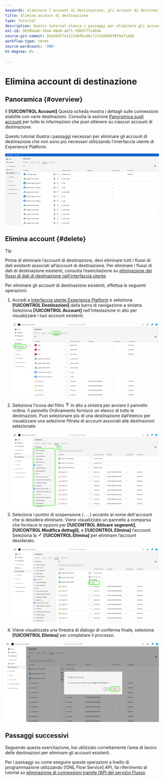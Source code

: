 ```yaml
---
keywords: eliminare l'account di destinazione, gli account di destinazione, come eliminare gli account
title: Elimina account di destinazione
type: Tutorial
description: Questo tutorial elenca i passaggi per eliminare gli account di destinazione nell’interfaccia utente di Adobe Experience Platform
exl-id: 9b39ba4b-19a4-48a8-a6f1-f860777cdb9e
source-git-commit: 2ea56957e122140fbc68c727e36666f8f9a71dd8
workflow-type: tm+mt
source-wordcount: '306'
ht-degree: 0%

---
```


# Elimina account di destinazione

## Panoramica {#overview}

Il **[!UICONTROL Account]** Questa scheda mostra i dettagli sulle connessioni stabilite con varie destinazioni. Consulta la sezione [Panoramica sugli account](../ui/destinations-workspace.md#accounts) per tutte le informazioni che puoi ottenere su ciascun account di destinazione.

Questo tutorial illustra i passaggi necessari per eliminare gli account di destinazione che non sono più necessari utilizzando l’interfaccia utente di Experience Platform.

![Scheda Account](../assets/ui/update-accounts/destination-accounts.png)

## Elimina account {#delete}

>[!TIP]
>
>Prima di eliminare l’account di destinazione, devi eliminare tutti i flussi di dati esistenti associati all’account di destinazione. Per eliminare i flussi di dati di destinazione esistenti, consulta l’esercitazione su [eliminazione dei flussi di dati di destinazione nell’interfaccia utente](./delete-destinations.md).

Per eliminare gli account di destinazione esistenti, effettua le seguenti operazioni.

1. Accedi a [Interfaccia utente Experience Platform](https://platform.adobe.com/) e seleziona **[!UICONTROL Destinazioni]** dalla barra di navigazione a sinistra. Seleziona **[!UICONTROL Account]** nell’intestazione in alto per visualizzare i tuoi account esistenti.

   ![Scheda Account](../assets/ui/delete-accounts/accounts-tab.png)

2. Seleziona l’icona del filtro ![Icona filtro](../assets/ui/update-accounts/filter.png) in alto a sinistra per avviare il pannello ordina. Il pannello Ordinamento fornisce un elenco di tutte le destinazioni. Puoi selezionare più di una destinazione dall’elenco per visualizzare una selezione filtrata di account associati alle destinazioni selezionate.

   ![Filtra destinazioni](../assets/ui/delete-accounts/filter-accounts.png)

3. Seleziona i puntini di sospensione (`...`) accanto al nome dell&#39;account che si desidera eliminare. Viene visualizzato un pannello a comparsa che fornisce le opzioni per **[!UICONTROL Attivare segmenti]**, **[!UICONTROL Modifica dettagli]**, e **[!UICONTROL Elimina]** l’account. Seleziona la ![Pulsante Elimina](../assets/ui/workspace/pencil-icon.png) **[!UICONTROL Elimina]** per eliminare l’account desiderato.

   ![Elimina account di destinazione](../assets/ui/delete-accounts/delete-accounts.png)

4. Viene visualizzata una finestra di dialogo di conferma finale, seleziona **[!UICONTROL Elimina]** per completare il processo.

![Conferma eliminazione account](../assets/ui/delete-accounts/confirm-account-deletion.png)

## Passaggi successivi

Seguendo questa esercitazione, hai utilizzato correttamente l’area di lavoro delle destinazioni per eliminare gli account esistenti.

Per i passaggi su come eseguire queste operazioni a livello di programmazione utilizzando [!DNL Flow Service] API, fai riferimento al tutorial su [eliminazione di connessioni tramite l’API del servizio Flusso](../api/delete-destination-account.md)
